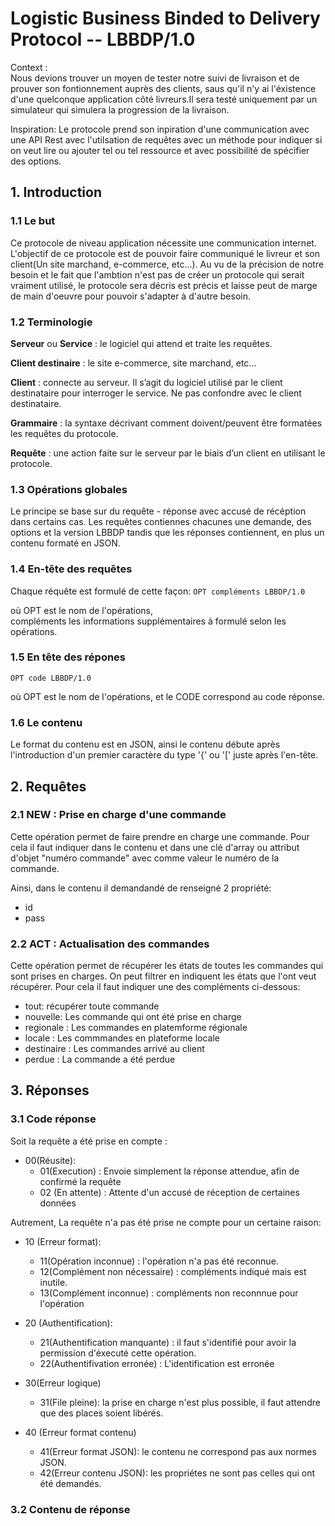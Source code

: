 # Logistic Business Binded to Delivery Protocol -- LBBDP/1.0

Context :  
Nous devions trouver un moyen de tester notre suivi de livraison et de prouver son fontionnement auprès des clients, saus qu'il n'y ai l'éxistence d'une quelconque application côté livreurs.Il sera testé uniquement par un simulateur qui simulera la progression de la livraison. 

Inspiration:
Le protocole prend son inpiration d'une communication avec une API Rest avec l'utilsation de requêtes avec un méthode pour indiquer si on veut lire ou ajouter tel ou tel ressource et avec possibilité de spécifier des options. 


## 1.   Introduction

### 1.1 Le but

Ce protocole de niveau application nécessite une communication internet.
L'objectif de ce protocole est de pouvoir faire communiqué le livreur et son client(Un site marchand, e-commerce, etc...). Au vu de la précision de notre besoin et le fait que l'ambtion n'est pas de créer un protocole qui serait vraiment utilisé, le protocole sera décris est précis et laisse peut de marge de main d'oeuvre pour pouvoir s'adapter à d'autre besoin.


### 1.2 Terminologie

**Serveur** ou **Service** : le logiciel qui attend et traite les requêtes.  

**Client destinaire** : le site e-commerce, site marchand, etc...  

**Client** : connecte au serveur. Il s’agit du logiciel utilisé par le client destinataire pour interroger le service. Ne pas confondre avec le client destinataire.   

**Grammaire** :   la syntaxe décrivant comment doivent/peuvent être formatées les
requêtes du protocole.  

**Requête** : une action faite sur le serveur par le biais d’un client en utilisant le protocole.  

### 1.3 Opérations globales

Le principe se base sur du requête - réponse avec accusé de récéption dans certains cas.
Les requêtes contiennes chacunes une demande, des options et la version LBBDP tandis que les réponses contiennent, en plus un contenu formaté en JSON.

### 1.4 En-tête des requêtes

Chaque réquête est formulé de cette façon:
`OPT compléments LBBDP/1.0`

où OPT est le nom de l'opérations,  
compléments les informations supplémentaires à formulé selon les opérations.

### 1.5 En tête des répones
`OPT code LBBDP/1.0`

où OPT est le nom de l'opérations, 
et le CODE correspond au code réponse.

### 1.6 Le contenu

Le format du contenu est en JSON, ainsi le contenu débute après l'introduction d'un premier caractère du type '{' ou '[' juste après l'en-tête.

## 2. Requêtes

### 2.1 NEW : Prise en charge d'une commande

Cette opération permet de faire prendre en charge une commande. 
Pour cela il faut indiquer dans le contenu et dans une clé d'array ou attribut d'objet "numéro commande" avec comme valeur le numéro de la commande.

Ainsi, dans le contenu il demandandé de renseigné 2 propriété:
- id
- pass

### 2.2 ACT : Actualisation des commandes 

Cette opération permet de récupérer les états de toutes les commandes qui sont prises en charges. On peut filtrer en indiquent les états que l'ont veut récupérer.
Pour cela il faut indiquer une des compléments ci-dessous:  
- tout: récupérer toute commande
- nouvelle: Les commande qui ont été prise en charge
- regionale : Les commandes en platemforme régionale
- locale : Les commmandes en plateforme locale
- destinaire : Les commandes arrivé au client
- perdue : La commande a été perdue

## 3. Réponses


### 3.1 Code réponse
Soit la requête a été prise en compte :
- 00(Réusite):
    - 01(Execution) : Envoie simplement la réponse attendue, afin de confirmé la requête
    - 02 (En attente) : Attente d'un accusé de réception de certaines données

Autrement, La requête n'a pas été prise ne compte pour un certaine raison:
- 10 (Erreur format):
    - 11(Opération inconnue) :  l'opération n'a pas été reconnue.
    - 12(Complément non nécessaire) : compléments indiqué mais est inutile.
    - 13(Complément inconnue) : compléments non reconnnue pour l'opération

- 20 (Authentification):
    - 21(Authentification manquante) : il faut s'identifié pour avoir la permission d'éxecuté cette opération.
    - 22(Authentifivation erronée) : L'identification est erronée

- 30(Erreur logique) 
    - 31(File pleine): la prise en charge n'est plus possible, il faut attendre que des places soient libérés.

- 40 (Erreur format contenu)
    - 41(Erreur format JSON): le contenu ne correspond pas aux normes JSON.
    - 42(Erreur contenu JSON): les propriétes ne sont pas celles qui ont été demandés.

### 3.2 Contenu de réponse


















